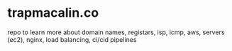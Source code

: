 # trapmacalin.co

repo to learn more about domain names, registars, isp, icmp, aws, servers (ec2), nginx, load balancing, ci/cid pipelines
